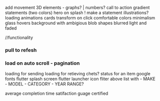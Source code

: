 add movement 
3D elements - graphs? | numbers? 
call to action gradient statements (two colors)
hero on splash !  make a statement 
illustrations?
loading animations
cards transform on click
comfortable colors
minimalism
glass hovers
background with ambigious blob shapes blurred light and faded


//functionality
### pull to refesh
### load on auto scroll - pagination
loading for sending 
loading for retieving
chets?
status for an item
google fonts
flutter splash screen
flutter launcher icon
fliter above list with
    - MAKE
    - MODEL 
    - CATEGORY
    - YEAR RANGE?

average completion time
satifaction guage
certified